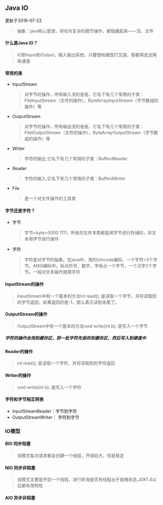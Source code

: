 ## Java IO

更新于2018-07-22

> 抽象：java核心思想，将任何复杂的细节操作，都隐藏起来——流、文件

#### 什么是Java IO？
> IO即Input和Output，输入输出系统，只要想和硬盘打交道，那都得走这两条通道

#### 常用的类
- InputStream
    > 对字节的操作，所有输入流的爸爸，它名下有几个常用的子类：FileInputStream（文件的操作），ByteArrayInputStream（字节数组的操作）等
- OutputStream
    > 对字节的操作，所有输出流的爸爸，它名下有几个常用的子类：FileIOutputStream（文件的操作），ByteArrayOutputStream（字节数组的操作）等
- Writer
    > 字符的输出,它名下有几个常用的子类：BufferdReader
- Reader
    > 字符的输入,它名下有几个常用的子类：BufferdWriter
- File
    > 是一个对文件操作的工具类

#### 字节还是字符？
- 字节
    > 字节=byte=0000 1111，所有的文件本质都是用字节进行存储的，非文本用字节进行操作
- 字符
   > 字符是对字节的抽象。在java中，用的Unicode编码，一个字符=2个字节。ANSI编码中，标点符号、数字，字母占一个字节，一个汉字2个字节。一般对文本操作就用字符

#### InputStream的操作
> InputStream中有一个基本的方法int read(); 是读取一个字节，并将读取到的字节返回，如果返回的是-1，那么表示读到末尾了。

#### OutputStream的操作
> OutputStream中有一个基本的方法void write(int b); 是写入一个字节
##### 字符的操作会用到缓存区，将一批字符先保存到缓存区，然后写入到硬盘中
#### Reader的操作
> int read(); 是读取一个字符，并将读取到的字符返回

#### Writer的操作
> void write(int b); 是写入一个字符

#### 字符和字节相互转换
- InputStreamReader：字节到字符
- OutputStreamWriter： 字符到字节

### IO模型
#### BIO 同步阻塞
> 该模式每次请求都会创建一个线程，开销较大，但是稳定
#### NIO 同步非阻塞
> 该模式主要是开启一个线程，进行轮询是否有线程出于就绪状态,JDK1.4以后都有改特性
#### AIO 异步非阻塞
